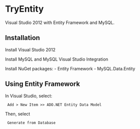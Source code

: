 # TryEntity

Visual Studio 2012 with Entity Framework and MySQL.

## Installation

Install Visual Studio 2012

Install MySQL and MySQL Visual Studio Integration

Install NuGet packages:
    - Entity Framework
    - MySQL.Data.Entity

## Using Entity Framework

In Visual Studio, select:

     Add > New Item >> ADO.NET Entity Data Model

Then, select

     Generate from Database




